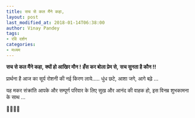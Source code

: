 ```yaml
---
title: सच से कल मैंने कहा,
layout: post
last_modified_at: 2018-01-14T06:38:00
author: Vinay Pandey
tags:
- रवि दर्शन
categories:
- मध्यम
---
```

**सच से कल मैंने कहा,**
**क्यों हो आखिर मौन !**
**हँस कर बोला प्रेम से,**
**सच सुनता है कौन !!**

प्रार्थना है आज का सूर्य रोशनी की नई किरण लाये.....
धुंध छटे, आशा जगे, आगे बढ़े ...

यह मकर संक्रांति आपके और सम्पूर्ण परिवार के लिए सुख और आनंद की वाहक हो, इस विनम्र शुभकामना के साथ ...

🙏🌷🌷🙏


